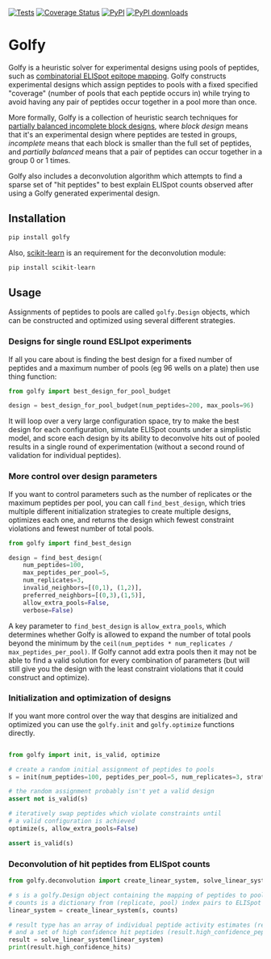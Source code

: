 [![Tests](https://github.com/pirl-unc/golfy/actions/workflows/tests.yml/badge.svg)](https://github.com/pirl-unc/golfy/actions/workflows/tests.yml) [![Coverage Status](https://coveralls.io/repos/github/pirl-unc/golfy/badge.svg?branch=main)](https://coveralls.io/github/pirl-unc/golfy)  <a href="https://pypi.python.org/pypi/golfy/"><img src="https://img.shields.io/pypi/v/golfy?maxAge=1000" alt="PyPI" /></a> [![PyPI downloads](https://img.shields.io/pypi/dm/golfy.svg)](https://pypistats.org/packages/golfy) 

# Golfy

Golfy is a heuristic solver for experimental designs using pools of peptides, such as [combinatorial ELISpot epitope mapping](https://journals.plos.org/plosone/article?id=10.1371/journal.pone.0147812). Golfy constructs experimental designs which assign peptides to pools with a fixed specified "coverage" (number of pools that each peptide occurs in) while trying to avoid having any pair of peptides occur together in a pool more than once. 

More formally, Golfy is a collection of heuristic search techniques for [partially balanced incomplete block designs](https://www.jstor.org/stable/40383923), where *block design* means that it's an experimental design where peptides are tested in groups, *incomplete* means that each block is smaller than the full set of peptides, and *partially balanced* means that a pair of peptides can occur together in a group 0 or 1 times. 

Golfy also includes a deconvolution algorithm which attempts to find a sparse set of "hit peptides" to best explain ELISpot counts observed after using a Golfy generated experimental design. 

## Installation

```sh
pip install golfy
```

Also, [scikit-learn](https://scikit-learn.org/stable/index.html) is an requirement for the deconvolution module:

```sh
pip install scikit-learn
```

## Usage

Assignments of peptides to pools are called `golfy.Design` objects, which can be constructed and optimized using several different strategies.

### Designs for single round ESLIpot experiments

If all you care about is finding the best design for a fixed number of peptides and a maximum number of pools (eg 96 wells on a plate) then use thing function:

```python
from golfy import best_design_for_pool_budget

design = best_design_for_pool_budget(num_peptides=200, max_pools=96)
```

It will loop over a very large configuration space, try to make the best design for each configuration, simulate ELISpot counts under a simplistic model, and score each design by its ability to deconvolve hits out of pooled results in a single round of experimentation (without a second round of validation for individual peptides).

### More control over design parameters

If you want to control parameters such as the number of replicates or the maximum peptides per pool, you can call `find_best_design`, which tries multiple different initialization strategies to create multiple designs, optimizes each one, and returns the design which fewest constraint violations and fewest number of total pools.

```python
from golfy import find_best_design

design = find_best_design(
    num_peptides=100,
    max_peptides_per_pool=5,
    num_replicates=3,
    invalid_neighbors=[(0,1), (1,2)],
    preferred_neighbors=[(0,3),(1,5)],
    allow_extra_pools=False,
    verbose=False)
```

A key parameter to `find_best_design` is `allow_extra_pools`, which determines whether Golfy is allowed to expand the number of total pools beyond the minimum by the `ceil(num_peptides * num_replicates / max_peptides_per_pool)`. If Golfy cannot add extra pools then
it may not be able to find a valid solution for every combination of parameters (but will still give you the design with the least constraint violations that it could construct and optimize).

### Initialization and optimization of designs

If you want more control over the way that desgins are initialized and optimized you can use the `golfy.init` and `golfy.optimize` functions directly.

```python

from golfy import init, is_valid, optimize

# create a random initial assignment of peptides to pools
s = init(num_peptides=100, peptides_per_pool=5, num_replicates=3, strategy='random', allow_extra_pools=False)

# the random assignment probably isn't yet a valid design
assert not is_valid(s)

# iteratively swap peptides which violate constraints until
# a valid configuration is achieved
optimize(s, allow_extra_pools=False)

assert is_valid(s)
```

### Deconvolution of hit peptides from ELISpot counts

```python
from golfy.deconvolution import create_linear_system, solve_linear_system

# s is a golfy.Design object containing the mapping of peptides to pools
# counts is a dictionary from (replicate, pool) index pairs to ELISpot counts or activity values
linear_system = create_linear_system(s, counts)

# result type has an array of individual peptide activity estimates (result.activity_per_peptide)
# and a set of high confidence hit peptides (result.high_confidence_peptides)
result = solve_linear_system(linear_system)
print(result.high_confidence_hits)
```
